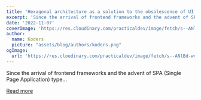 ```yaml
---
title: 'Hexagonal architecture as a solution to the obsolescence of UI frameworks'
excerpt: 'Since the arrival of frontend frameworks and the advent of SPA (Single Page Application) type...'
date: '2022-11-07'
coverImage: 'https://res.cloudinary.com/practicaldev/image/fetch/s--ANlBd-wv--/c_imagga_scale,f_auto,fl_progressive,h_420,q_auto,w_1000/https://dev-to-uploads.s3.amazonaws.com/uploads/articles/shnluovzh7oahy2x56n4.jpg'
author:
  name: Koders
  picture: "assets/blog/authors/koders.png"
ogImage:
  url: 'https://res.cloudinary.com/practicaldev/image/fetch/s--ANlBd-wv--/c_imagga_scale,f_auto,fl_progressive,h_420,q_auto,w_1000/https://dev-to-uploads.s3.amazonaws.com/uploads/articles/shnluovzh7oahy2x56n4.jpg'
---
```


Since the arrival of frontend frameworks and the advent of SPA (Single Page Application) type...

[Read more](https://dev.to/drouianm/hexagonal-architecture-as-a-solution-to-the-obsolescence-of-ui-frameworks-ej2)

